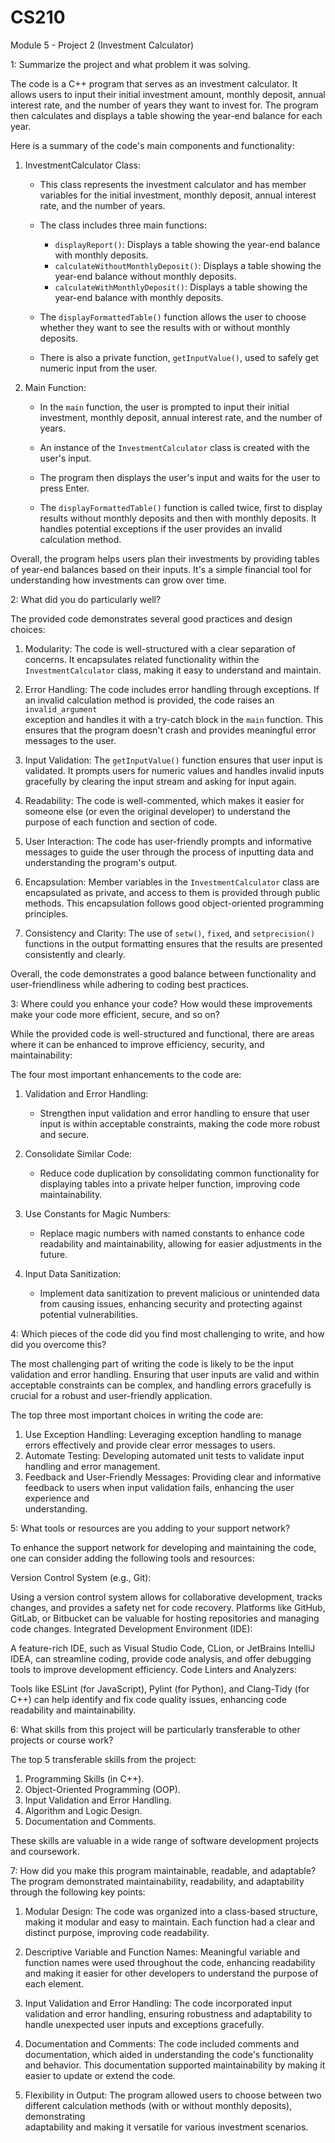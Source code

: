 # CS210
Module 5 - Project 2 (Investment Calculator)

1: Summarize the project and what problem it was solving.

The code is a C++ program that serves as an investment calculator. It allows users to input their initial investment amount, monthly deposit, annual interest rate, and the number of years they want to invest for. The program then calculates and displays a table showing the year-end balance for each year.

Here is a summary of the code's main components and functionality:

1. InvestmentCalculator Class:
   - This class represents the investment calculator and has member variables for the initial investment, monthly deposit, annual interest rate, and the number of years.

   - The class includes three main functions:
     - `displayReport()`: Displays a table showing the year-end balance with monthly deposits.
     - `calculateWithoutMonthlyDeposit()`: Displays a table showing the year-end balance without monthly deposits.
     - `calculateWithMonthlyDeposit()`: Displays a table showing the year-end balance with monthly deposits.

   - The `displayFormattedTable()` function allows the user to choose whether they want to see the results with or without monthly deposits.

   - There is also a private function, `getInputValue()`, used to safely get numeric input from the user.

2. Main Function:
   - In the `main` function, the user is prompted to input their initial investment, monthly deposit, annual interest rate, and the number of years.

   - An instance of the `InvestmentCalculator` class is created with the user's input.

   - The program then displays the user's input and waits for the user to press Enter.

   - The `displayFormattedTable()` function is called twice, first to display results without monthly deposits and then with monthly deposits. It handles potential exceptions if the user provides an invalid calculation method.

Overall, the program helps users plan their investments by providing tables of year-end balances based on their inputs. It's a simple financial tool for understanding how investments can grow over time.

2: What did you do particularly well?

The provided code demonstrates several good practices and design choices:

  1. Modularity: The code is well-structured with a clear separation of concerns. It encapsulates related functionality within the `InvestmentCalculator` class, 
  making it easy to understand and maintain.

  2. Error Handling: The code includes error handling through exceptions. If an invalid calculation method is provided, the code raises an `invalid_argument`   
  exception and handles it with a try-catch block in the `main` function. This ensures that the program doesn't crash and provides meaningful error messages to 
  the user.

  3. Input Validation: The `getInputValue()` function ensures that user input is validated. It prompts users for numeric values and handles invalid inputs       
  gracefully by clearing the input stream and asking for input again.

  4. Readability: The code is well-commented, which makes it easier for someone else (or even the original developer) to understand the purpose of each function     and section of code.

  5. User Interaction: The code has user-friendly prompts and informative messages to guide the user through the process of inputting data and understanding the     program's output.

  6. Encapsulation: Member variables in the `InvestmentCalculator` class are encapsulated as private, and access to them is provided through public methods. This 
  encapsulation follows good object-oriented programming principles.

  7. Consistency and Clarity: The use of `setw()`, `fixed`, and `setprecision()` functions in the output formatting ensures that the results are presented 
  consistently and clearly.

Overall, the code demonstrates a good balance between functionality and user-friendliness while adhering to coding best practices.


3: Where could you enhance your code? How would these improvements make your code more efficient, secure, and so on?

While the provided code is well-structured and functional, there are areas where it can be enhanced to improve efficiency, security, and maintainability:

The four most important enhancements to the code are:

1. Validation and Error Handling:
   - Strengthen input validation and error handling to ensure that user input is within acceptable constraints, making the code more robust and secure.

2. Consolidate Similar Code:
   - Reduce code duplication by consolidating common functionality for displaying tables into a private helper function, improving code maintainability.

3. Use Constants for Magic Numbers:
   - Replace magic numbers with named constants to enhance code readability and maintainability, allowing for easier adjustments in the future.

4. Input Data Sanitization:
   - Implement data sanitization to prevent malicious or unintended data from causing issues, enhancing security and protecting against potential vulnerabilities.

4: Which pieces of the code did you find most challenging to write, and how did you overcome this?

The most challenging part of writing the code is likely to be the input validation and error handling. Ensuring that user inputs are valid and within acceptable constraints can be complex, and handling errors gracefully is crucial for a robust and user-friendly application.

The top three most important choices in writing the code are:

  1. Use Exception Handling: Leveraging exception handling to manage errors effectively and provide clear error messages to users.
  2. Automate Testing: Developing automated unit tests to validate input handling and error management.
  3. Feedback and User-Friendly Messages: Providing clear and informative feedback to users when input validation fails, enhancing the user experience and   
     understanding.

5: What tools or resources are you adding to your support network?

To enhance the support network for developing and maintaining the code, one can consider adding the following tools and resources:

Version Control System (e.g., Git):

Using a version control system allows for collaborative development, tracks changes, and provides a safety net for code recovery. Platforms like GitHub, GitLab, or Bitbucket can be valuable for hosting repositories and managing code changes.
Integrated Development Environment (IDE):

A feature-rich IDE, such as Visual Studio Code, CLion, or JetBrains IntelliJ IDEA, can streamline coding, provide code analysis, and offer debugging tools to improve development efficiency.
Code Linters and Analyzers:

Tools like ESLint (for JavaScript), Pylint (for Python), and Clang-Tidy (for C++) can help identify and fix code quality issues, enhancing code readability and maintainability.

6: What skills from this project will be particularly transferable to other projects or course work?

The top 5 transferable skills from the project:

1. Programming Skills (in C++).
2. Object-Oriented Programming (OOP).
3. Input Validation and Error Handling.
4. Algorithm and Logic Design.
5. Documentation and Comments.

These skills are valuable in a wide range of software development projects and coursework.

7: How did you make this program maintainable, readable, and adaptable?
The program demonstrated maintainability, readability, and adaptability through the following key points:

  1. Modular Design: The code was organized into a class-based structure, making it modular and easy to maintain. Each function had a clear and distinct purpose,
  improving code readability.

  2. Descriptive Variable and Function Names: Meaningful variable and function names were used throughout the code, enhancing readability and making it easier      for other developers to understand the purpose of each element.

  3. Input Validation and Error Handling: The code incorporated input validation and error handling, ensuring robustness and adaptability to handle unexpected      user inputs and exceptions gracefully.

  4. Documentation and Comments: The code included comments and documentation, which aided in understanding the code's functionality and behavior. This 
  documentation supported maintainability by making it easier to update or extend the code.

  5. Flexibility in Output: The program allowed users to choose between two different calculation methods (with or without monthly deposits), demonstrating     
  adaptability and making it versatile for various investment scenarios.
